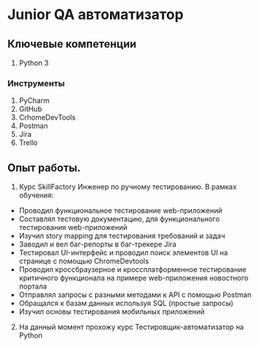 # Junior QA автоматизатор

## Ключевые компетенции
1. Python 3

### Инструменты
1. PyCharm
2. GitHub
3. CrhomeDevTools
4. Postman
5. Jira
6. Trello

## Опыт работы. 
1. Курс SkillFactory Инженер по ручному тестированию.
 В рамках обучения:
- Проводил функциональное тестирование web-приложений
- Составлял тестовую документацию, для функционального тестирования web-приложений
- Изучил story mapping для тестирования требований и задач
- Заводил и вел баг-репорты в баг-трекере Jira
- Тестировал UI-интерфейс и проводил поиск элементов UI на странице с помощью ChromeDevtools
- Проводил кроссбраузерное и кроссплатформенное тестирование критичного функционала на примере web-приложения новостного портала
- Отправлял запросы с разными методами к API с помощью Postman
- Обращался к базам данных используя SQL (простые запросы)
- Изучил основы тестирования мобильных приложений

2. На данный момент прохожу курс Тестировщик-автоматизатор на Python
